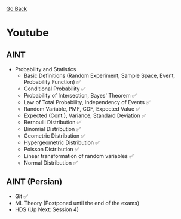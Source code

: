 [Go Back](https://github.com/arm-on/plan/blob/main/README.md)

# Youtube
## AINT
- Probability and Statistics
    - Basic Definitions (Random Experiment, Sample Space, Event, Probability Function) :white_check_mark:
    - Conditional Probability :white_check_mark:
    - Probability of Intersection, Bayes' Theorem :white_check_mark:
    - Law of Total Probability, Independency of Events :white_check_mark:
    - Random Variable, PMF, CDF, Expected Value :white_check_mark:
    - Expected (Cont.), Variance, Standard Deviation :white_check_mark:
    - Bernoulli Distribution :white_check_mark:
    - Binomial Distribution :white_check_mark:
    - Geometric Distribution :white_check_mark:
    - Hypergeometric Distribution :white_check_mark:
    - Poisson Distribution :white_check_mark:
    - Linear transformation of random variables :white_check_mark:
    - Normal Distribution :white_check_mark:
    
## AINT (Persian)
- Git :white_check_mark:
- ML Theory (Postponed until the end of the exams)
- HDS (Up Next: Session 4)